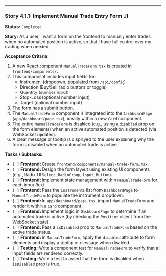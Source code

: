 ---

### **Story 4.1.1: Implement Manual Trade Entry Form UI**

**Status:** `Completed`

**Story:**
As a user, I want a form on the frontend to manually enter trades when no automated position is active, so that I have full control over my trading when needed.

**Acceptance Criteria:**
1.  A new React component `ManualTradeForm.tsx` is created in `frontend/components/`.
2.  This component includes input fields for:
    *   Instrument (dropdown, populated from `/api/config`)
    *   Direction (Buy/Sell radio buttons or toggle)
    *   Quantity (number input)
    *   Stop-Loss (optional number input)
    *   Target (optional number input)
3.  The form has a submit button.
4.  The `ManualTradeForm` component is integrated into the `DashboardPage` (`app/dashboard/page.tsx`), ideally within a new `Card` component.
5.  The entire `ManualTradeForm` is disabled (e.g., using a `disabled` prop on the form elements) when an active automated position is detected (via WebSocket updates).
6.  A clear message or tooltip is displayed to the user explaining why the form is disabled when an automated trade is active.

**Tasks / Subtasks:**
-   `[ ]` **Frontend:** Create `frontend/components/manual-trade-form.tsx`.
-   `[ ]` **Frontend:** Design the form layout using existing UI components (e.g., Radix UI `Select`, `RadioGroup`, `Input`, `Button`).
-   `[ ]` **Frontend:** Implement state management within `ManualTradeForm` for each input field.
-   `[ ]` **Frontend:** Pass the `instruments` list from `DashboardPage` to `ManualTradeForm` to populate the instrument dropdown.
-   `[ ]` **Frontend:** In `app/dashboard/page.tsx`, import `ManualTradeForm` and render it within a `Card` component.
-   `[ ]` **Frontend:** Implement logic in `DashboardPage` to determine if an automated trade is active (by checking the `Position` object from the WebSocket state).
-   `[ ]` **Frontend:** Pass a `isDisabled` prop to `ManualTradeForm` based on the active trade status.
-   `[ ]` **Frontend:** In `ManualTradeForm`, apply the `disabled` attribute to form elements and display a tooltip or message when disabled.
-   `[ ]` **Testing:** Write a component test for `ManualTradeForm` to verify that all input fields are rendered correctly.
-   `[ ]` **Testing:** Write a test to assert that the form is disabled when `isDisabled` prop is true.

---